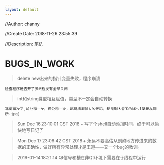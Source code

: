```yaml
---
layout: default
---
```


//Author: channy

//Create Date: 2018-11-26 23:55:39

//Description: 笔记

# BUGS_IN_WORK

> delete new出来的指针变量失败，程序崩溃
	
	检查程序是否开了多线程没有全部关闭

> int和string类型相互赋值，类型不一定会自动转换
	
	遇见两次了,前公司一次，现公司一次，都是接手别人的代码，都是别人留下的锅～[哭晕在厕所.jpg]

> Sun Dec 16 23:10:01 CST 2018 + 写了个shell自动添加时间，终于可以愉快地写日记了

> Mon Dec 17 23:06:42 CST 2018 + 永远不要高估从别的地方传进来的数据的正确性，做好所有异常处理才是王道——又一个bug的教训。

> 2019-01-14 18:21:14 Qt信号和槽在非Qt环境下需要在子线程中运行 

